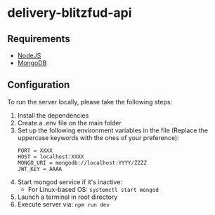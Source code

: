# delivery-blitzfud-api

## Requirements

- [NodeJS](https://nodejs.org/)
- [MongoDB](https://www.mongodb.com/)
  
## Configuration

To run the server locally, please take the following steps:

1. Install the dependencies
2. Create a .env file on the main folder
3. Set up the following environment variables in the file (Replace the uppercase keywords with the ones of your preference):
    ```
    PORT = XXXX
    HOST = localhost:XXXX
    MONGO_URI = mongodb://localhost:YYYY/ZZZZ
    JWT_KEY = AAAA
    ```
4. Start mongod service if it's inactive:
    - For Linux-based OS: <code>systemctl start mongod</code>
5. Launch a terminal in root directory
6. Execute server via:  <code>npm run dev</code>